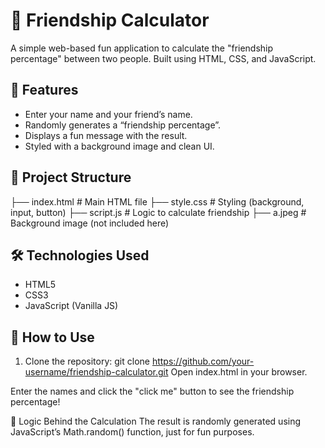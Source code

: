 # 💖 Friendship Calculator

A simple web-based fun application to calculate the "friendship percentage" between two people. Built using HTML, CSS, and JavaScript. 

## 🧩 Features
   
- Enter your name and your friend’s name. 
- Randomly generates a “friendship percentage”.  
- Displays a fun message with the result. 
- Styled with a background image and clean UI. 
 
## 📂 Project Structure

├── index.html # Main HTML file
├── style.css # Styling (background, input, button)
├── script.js # Logic to calculate friendship
├── a.jpeg # Background image (not included here)

## 🛠 Technologies Used

- HTML5
- CSS3
- JavaScript (Vanilla JS)

## 📝 How to Use

1. Clone the repository:
   git clone https://github.com/your-username/friendship-calculator.git
Open index.html in your browser.

Enter the names and click the "click me" button to see the friendship percentage!

🧠 Logic Behind the Calculation
The result is randomly generated using JavaScript’s Math.random() function, just for fun purposes.
